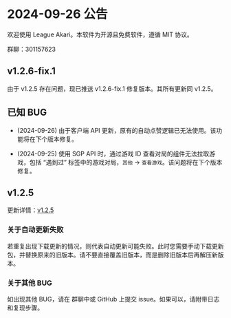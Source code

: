 # 2024-09-26 公告

欢迎使用 League Akari。本软件为开源且免费软件，遵循 MIT 协议。

群聊：301157623

## v1.2.6-fix.1

由于 v1.2.5 存在问题，现已推送 v1.2.6-fix.1 修复版本。其所有更新同 v1.2.5。

## 已知 BUG

- (2024-09-26) 由于客户端 API 更新，原有的自动点赞逻辑已无法使用。该功能将在下个版本修复。

- (2024-09-25) 使用 SGP API 时，通过游戏 ID 查看对局的组件无法拉取游戏，包括 “遇到过” 标签中的游戏对局，`其他` -> `查看游戏`。该问题将在下个版本修复。

## v1.2.5

更新详情：[v1.2.5](https://hanxven.github.io/LeagueAkari/updates/v1.2.5.html)

### 关于自动更新失败

若重复出现下载更新的情况，则代表自动更新可能失败。此时您需要手动下载更新包，并替换原来的旧版本。请不要直接覆盖旧版本，而是删除旧版本后再解压新版本。

### 关于其他 BUG

如出现其他 BUG，请在 群聊中或 GitHub 上提交 issue。如果可以，请附带日志和复现步骤。